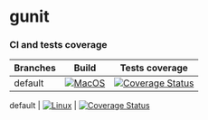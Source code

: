 # gunit

### CI and tests coverage

Branches        | Build         | Tests coverage
----------------|-------------- | --------------
default        | [![MacOS](https://github.com/hulevych93/gunit/actions/workflows/MacOS.yml/badge.svg)](https://github.com/hulevych93/gunit/actions/workflows/MacOS.yml) | [![Coverage Status](https://coveralls.io/repos/github/hulevych93/gunit/badge.svg?branch=default)](https://coveralls.io/github/hulevych93/gunit?branch=default)

default        | [![Linux](https://github.com/hulevych93/gunit/actions/workflows/Linux.yml/badge.svg)](https://github.com/hulevych93/gunit/actions/workflows/Linux.yml) | [![Coverage Status](https://coveralls.io/repos/github/hulevych93/gunit/badge.svg?branch=default)](https://coveralls.io/github/hulevych93/gunit?branch=default)
